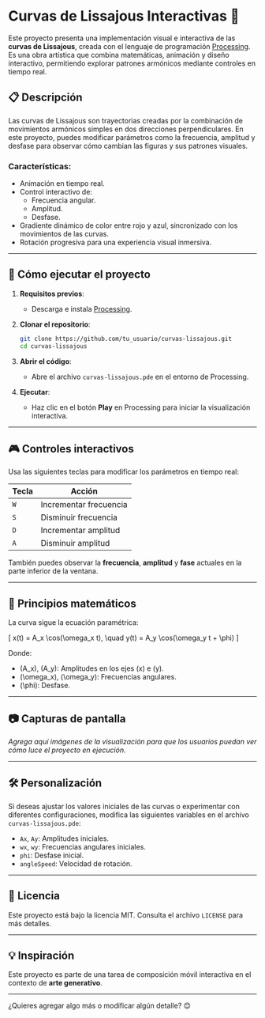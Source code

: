 # Curvas de Lissajous Interactivas 🎨

Este proyecto presenta una implementación visual e interactiva de las **curvas de Lissajous**, creada con el lenguaje de programación [Processing](https://processing.org/). Es una obra artística que combina matemáticas, animación y diseño interactivo, permitiendo explorar patrones armónicos mediante controles en tiempo real.

## 📋 Descripción

Las curvas de Lissajous son trayectorias creadas por la combinación de movimientos armónicos simples en dos direcciones perpendiculares. En este proyecto, puedes modificar parámetros como la frecuencia, amplitud y desfase para observar cómo cambian las figuras y sus patrones visuales.

### Características:
- Animación en tiempo real.
- Control interactivo de:
  - Frecuencia angular.
  - Amplitud.
  - Desfase.
- Gradiente dinámico de color entre rojo y azul, sincronizado con los movimientos de las curvas.
- Rotación progresiva para una experiencia visual inmersiva.

---

## 🚀 Cómo ejecutar el proyecto

1. **Requisitos previos**:
   - Descarga e instala [Processing](https://processing.org/download).
   
2. **Clonar el repositorio**:
   ```bash
   git clone https://github.com/tu_usuario/curvas-lissajous.git
   cd curvas-lissajous
   ```

3. **Abrir el código**:
   - Abre el archivo `curvas-lissajous.pde` en el entorno de Processing.

4. **Ejecutar**:
   - Haz clic en el botón **Play** en Processing para iniciar la visualización interactiva.

---

## 🎮 Controles interactivos

Usa las siguientes teclas para modificar los parámetros en tiempo real:

| Tecla | Acción                    |
|-------|---------------------------|
| `W`   | Incrementar frecuencia    |
| `S`   | Disminuir frecuencia      |
| `D`   | Incrementar amplitud      |
| `A`   | Disminuir amplitud        |

También puedes observar la **frecuencia**, **amplitud** y **fase** actuales en la parte inferior de la ventana.

---

## 📐 Principios matemáticos

La curva sigue la ecuación paramétrica:

\[
x(t) = A_x \cos(\omega_x t), \quad y(t) = A_y \cos(\omega_y t + \phi)
\]

Donde:
- \(A_x\), \(A_y\): Amplitudes en los ejes \(x\) e \(y\).
- \(\omega_x\), \(\omega_y\): Frecuencias angulares.
- \(\phi\): Desfase.

---

## 📷 Capturas de pantalla

_Agrega aquí imágenes de la visualización para que los usuarios puedan ver cómo luce el proyecto en ejecución._

---

## 🛠️ Personalización

Si deseas ajustar los valores iniciales de las curvas o experimentar con diferentes configuraciones, modifica las siguientes variables en el archivo `curvas-lissajous.pde`:

- `Ax`, `Ay`: Amplitudes iniciales.
- `wx`, `wy`: Frecuencias angulares iniciales.
- `phi`: Desfase inicial.
- `angleSpeed`: Velocidad de rotación.

---

## 📄 Licencia

Este proyecto está bajo la licencia MIT. Consulta el archivo `LICENSE` para más detalles.

---

## 💡 Inspiración

Este proyecto es parte de una tarea de composición móvil interactiva en el contexto de **arte generativo**.

--- 

¿Quieres agregar algo más o modificar algún detalle? 😊

